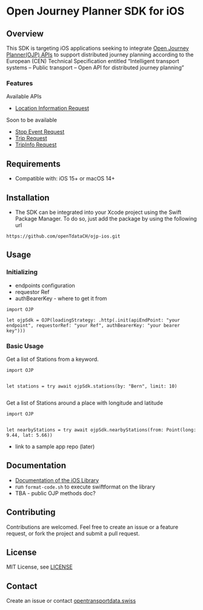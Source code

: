 # Open Journey Planner SDK for iOS

## Overview

This SDK is targeting iOS applications seeking to integrate [Open Journey Planner(OJP) APIs](https://opentdatach.github.io/ojp-ios/documentation/ojp/) to support distributed journey planning according to the European (CEN) Technical Specification entitled “Intelligent transport systems – Public transport – Open API for distributed journey planning”

### Features

Available APIs
- [Location Information Request](https://opentransportdata.swiss/en/cookbook/location-information-service/)

Soon to be available
- [Stop 
Event Request](https://opentransportdata.swiss/en/cookbook/ojp-stopeventservice/)
- [Trip Request](https://opentransportdata.swiss/en/cookbook/ojptriprequest/)
- [TripInfo Request](https://opentransportdata.swiss/en/cookbook/ojptripinforequest/)

## Requirements

- Compatible with: iOS 15+ or macOS 14+

## Installation

- The SDK can be integrated into your Xcode project using the Swift Package Manager. To do so, just add the package by using the following url
```
https://github.com/openTdataCH/ojp-ios.git
```

## Usage

### Initializing
- endpoints configuration
- requestor Ref
- authBearerKey - where to get it from

```
import OJP

let ojpSdk = OJP(loadingStrategy: .http(.init(apiEndPoint: "your endpoint", requestorRef: "your Ref", authBearerKey: "your bearer key")))        

```

### Basic Usage

Get a list of Stations from a keyword.

```
import OJP


let stations = try await ojpSdk.stations(by: "Bern", limit: 10)
                   

```


Get a list of Stations around a place with longitude and latitude

```
import OJP


let nearbyStations = try await ojpSdk.nearbyStations(from: Point(long: 9.44, lat: 5.66))                   

```


- link to a sample app repo (later)

## Documentation

- [Documentation of the iOS Library](https://opentdatach.github.io/ojp-ios/documentation/ojp/)
- run `format-code.sh` to execute swiftformat on the library
- TBA - public OJP methods doc?

## Contributing

Contributions are welcomed. Feel free to create an issue or a feature request, or fork the project and submit a pull request.

## License

MIT License, see [LICENSE](./LICENSE)

## Contact

Create an issue or contact [opentransportdata.swiss](https://opentransportdata.swiss/en/contact-2/)
